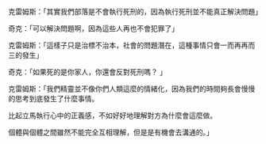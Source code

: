克雷姆斯：「其實我們部落是不會執行死刑的，因為執行死刑並不能真正解決問題」  

奇克：「可以解決問題啊，因為這些人再也不會犯罪了」  

克雷姆斯：「這樣子只是治標不治本，社會的問題潛在，這種事情只會一而再再而三的發生」  

奇克：「如果死的是你家人，你還會反對死刑嗎？ 」  

克雷姆斯：「我們精靈並不像你們人類這麼的情緒化，因為我們的時間夠長會慢慢的思考到底發生了什麼事情。  

比起立馬執行心中的正義感，不如好好地理解對方為什麼會這麼做。  

個體與個體之間雖然不能完全互相理解，但是是有機會去溝通的。」  
